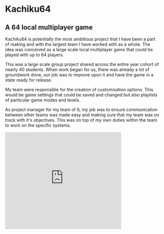 # Kachiku64

## A 64 local multiplayer game

Kachiku64 is potentially the most ambitious project that I have been a part of making and with the largest team I have worked with as a whole. The idea was conceived as a large scale local multiplayer game that could be played with up to 64 players.

This was a large scale group project shared across the entire year cohort of nearly 40 students. When work began for us, there was already a lot of groundwork done, our job was to improve upon it and have the game in a state ready for release.

My team were responsible for the creation of customisation options. This would be game settings that could be saved and changed but also playlists of particular game modes and levels.

As project manager for my team of 6, my job was to ensure communication between other teams was made easy and making sure that my team was on track with it's objectives. This was on top of my own duties within the team to work on the specific systems.

<iframe width="75%" height="315" src="https://www.youtube.com/embed/fQrDleW2_b0?si=tYcYlpUpIimoCpYC" title="YouTube video player" frameborder="0" allow="accelerometer; autoplay; clipboard-write; encrypted-media; gyroscope; picture-in-picture; web-share" referrerpolicy="strict-origin-when-cross-origin" allowfullscreen></iframe>